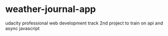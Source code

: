 # weather-journal-app
udacity professional web development track 2nd project to train on api and async javascript
